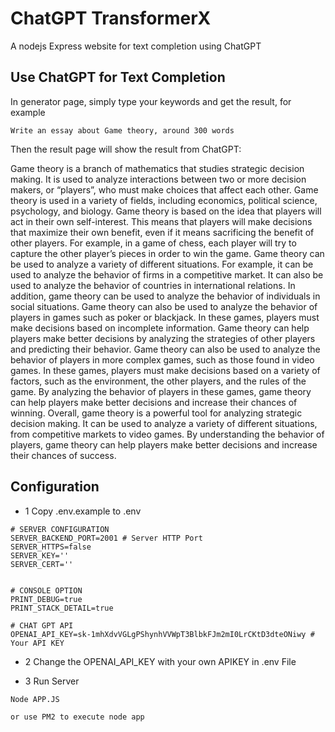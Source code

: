 # ChatGPT TransformerX
A nodejs Express website for text completion using ChatGPT

## Use ChatGPT for Text Completion


In generator page, simply type your keywords and get the result, for example
```text
Write an essay about Game theory, around 300 words
```
Then the result page will show the result from ChatGPT:

Game theory is a branch of mathematics that studies strategic decision making. It is used to analyze interactions between two or more decision makers, or “players”, who must make choices that affect each other. Game theory is used in a variety of fields, including economics, political science, psychology, and biology. Game theory is based on the idea that players will act in their own self-interest. This means that players will make decisions that maximize their own benefit, even if it means sacrificing the benefit of other players. For example, in a game of chess, each player will try to capture the other player’s pieces in order to win the game. Game theory can be used to analyze a variety of different situations. For example, it can be used to analyze the behavior of firms in a competitive market. It can also be used to analyze the behavior of countries in international relations. In addition, game theory can be used to analyze the behavior of individuals in social situations. Game theory can also be used to analyze the behavior of players in games such as poker or blackjack. In these games, players must make decisions based on incomplete information. Game theory can help players make better decisions by analyzing the strategies of other players and predicting their behavior. Game theory can also be used to analyze the behavior of players in more complex games, such as those found in video games. In these games, players must make decisions based on a variety of factors, such as the environment, the other players, and the rules of the game. By analyzing the behavior of players in these games, game theory can help players make better decisions and increase their chances of winning. Overall, game theory is a powerful tool for analyzing strategic decision making. It can be used to analyze a variety of different situations, from competitive markets to video games. By understanding the behavior of players, game theory can help players make better decisions and increase their chances of success.


## Configuration
- 1 Copy .env.example to .env
```text
# SERVER CONFIGURATION
SERVER_BACKEND_PORT=2001 # Server HTTP Port
SERVER_HTTPS=false
SERVER_KEY=''
SERVER_CERT=''


# CONSOLE OPTION
PRINT_DEBUG=true
PRINT_STACK_DETAIL=true

# CHAT GPT API
OPENAI_API_KEY=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 # Your API KEY
```

- 2 Change the OPENAI_API_KEY with your own APIKEY in .env File

- 3 Run Server
```text
Node APP.JS

or use PM2 to execute node app
```